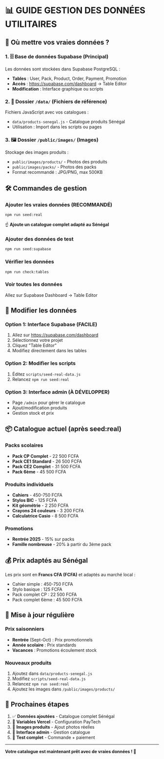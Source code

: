 # 📊 GUIDE GESTION DES DONNÉES UTILITAIRES

## 🎯 Où mettre vos vraies données ?

### 1. 🗄️ **Base de données Supabase (Principal)**

Les données sont stockées dans Supabase PostgreSQL :

- **Tables** : User, Pack, Product, Order, Payment, Promotion
- **Accès** : https://supabase.com/dashboard → Table Editor
- **Modification** : Interface graphique ou scripts

### 2. 📁 **Dossier `/data/` (Fichiers de référence)**

Fichiers JavaScript avec vos catalogues :

- `data/products-senegal.js` - Catalogue produits Sénégal
- Utilisation : Import dans les scripts ou pages

### 3. 🖼️ **Dossier `/public/images/` (Images)**

Stockage des images produits :

- `public/images/products/` - Photos des produits
- `public/images/packs/` - Photos des packs
- Format recommandé : JPG/PNG, max 500KB

## 🛠️ Commandes de gestion

### Ajouter les vraies données (RECOMMANDÉ)

```bash
npm run seed:real
```

☝️ **Ajoute un catalogue complet adapté au Sénégal**

### Ajouter des données de test

```bash
npm run seed:supabase
```

### Vérifier les données

```bash
npm run check:tables
```

### Voir toutes les données

Allez sur Supabase Dashboard → Table Editor

## 📝 Modifier les données

### Option 1: Interface Supabase (FACILE)

1. Allez sur https://supabase.com/dashboard
2. Sélectionnez votre projet
3. Cliquez "Table Editor"
4. Modifiez directement dans les tables

### Option 2: Modifier les scripts

1. Éditez `scripts/seed-real-data.js`
2. Relancez `npm run seed:real`

### Option 3: Interface admin (À DÉVELOPPER)

- Page `/admin` pour gérer le catalogue
- Ajout/modification produits
- Gestion stock et prix

## 📦 Catalogue actuel (après seed:real)

### Packs scolaires

- **Pack CP Complet** - 22 500 FCFA
- **Pack CE1 Standard** - 26 500 FCFA
- **Pack CE2 Complet** - 31 500 FCFA
- **Pack 6ème** - 45 500 FCFA

### Produits individuels

- **Cahiers** - 450-750 FCFA
- **Stylos BIC** - 125 FCFA
- **Kit géométrie** - 2 250 FCFA
- **Crayons 24 couleurs** - 3 200 FCFA
- **Calculatrice Casio** - 8 500 FCFA

### Promotions

- **Rentrée 2025** - 15% sur packs
- **Famille nombreuse** - 20% à partir du 3ème pack

## 💰 Prix adaptés au Sénégal

Les prix sont en **Francs CFA (FCFA)** et adaptés au marché local :

- Cahier simple : 450-750 FCFA
- Stylo basique : 125 FCFA
- Pack complet CP : 22 500 FCFA
- Pack complet 6ème : 45 500 FCFA

## 🔄 Mise à jour régulière

### Prix saisonniers

- **Rentrée** (Sept-Oct) : Prix promotionnels
- **Année scolaire** : Prix standards
- **Vacances** : Promotions écoulement stock

### Nouveaux produits

1. Ajoutez dans `data/products-senegal.js`
2. Modifiez `scripts/seed-real-data.js`
3. Relancez `npm run seed:real`
4. Ajoutez les images dans `/public/images/products/`

## 🚀 Prochaines étapes

1. ✅ **Données ajoutées** - Catalogue complet Sénégal
2. 🔄 **Variables Vercel** - Configuration PayTech
3. 🔄 **Images produits** - Ajout photos réelles
4. 🔄 **Interface admin** - Gestion catalogue
5. 🔄 **Test complet** - Commande + paiement

---

**Votre catalogue est maintenant prêt avec de vraies données ! 🎉**
